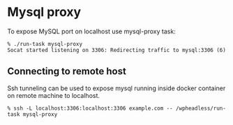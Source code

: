 # Mysql proxy

To expose MySQL port on localhost use mysql-proxy task:

```
% ./run-task mysql-proxy
Socat started listening on 3306: Redirecting traffic to mysql:3306 (6)
```

## Connecting to remote host

Ssh tunneling can be used to expose mysql running inside docker container on remote machine to localhost.

```
% ssh -L localhost:3306:localhost:3306 example.com -- /wpheadless/run-task mysql-proxy
```
